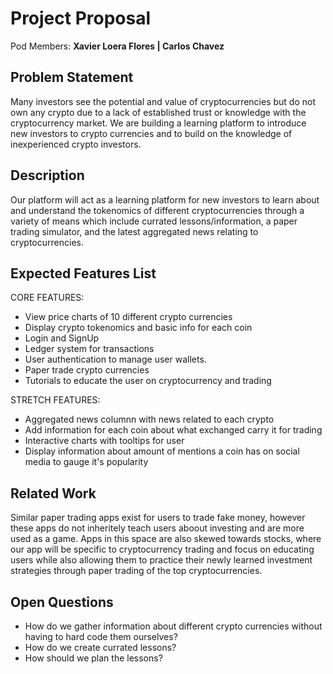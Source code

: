 # Project Proposal

Pod Members: **Xavier Loera Flores | Carlos Chavez**

## Problem Statement

Many investors see the potential and value of cryptocurrencies but do not own any crypto due to a lack of established trust or knowledge with the cryptocurrency market. We are building a learning platform to introduce new investors to crypto currencies and to build on the knowledge of inexperienced crypto investors. 

## Description

Our platform will act as a learning platform for new investors to learn about and understand the tokenomics of different cryptocurrencies through a variety of means which include currated lessons/information, a paper trading simulator, and the latest aggregated news relating to cryptocurrencies. 

## Expected Features List

CORE FEATURES:

- View price charts of 10 different crypto currencies
- Display crypto tokenomics and basic info for each coin
- Login and SignUp 
- Ledger system for transactions
- User authentication to manage user wallets.
- Paper trade crypto currencies
- Tutorials to educate the user on cryptocurrency and trading

STRETCH FEATURES:

- Aggregated news columnn with news related to each crypto
- Add information for each coin about what exchanged carry it for trading
- Interactive charts with tooltips for user
- Display information about amount of mentions a coin has on social media to gauge it's popularity



## Related Work

Similar paper trading apps exist for users to trade fake money, however these apps do not inheritely teach users aboout investing and are more used as a game. Apps in this space are also skewed towards stocks, where our app will be specific to cryptocurrency trading and focus on educating users while also allowing them to practice their newly learned investment strategies through paper trading of the top cryptocurrencies.

## Open Questions

- How do we gather information about different crypto currencies without having to hard code them ourselves?
- How do we create currated lessons?
- How should we plan the lessons?




